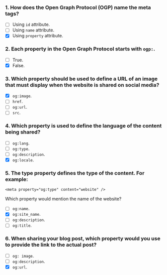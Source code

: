### 1. How does the Open Graph Protocol (OGP) name the meta tags?

- [ ] Using `id` attribute.
- [ ] Using `name` attribute.
- [x] Using `property` attribute.

### 2. Each property in the Open Graph Protocol starts with `ogp:`.

- [ ] True.
- [x] False.

### 3. Which property should be used to define a URL of an image that must display when the website is shared on social media?

- [x] `og:image`.
- [ ] `href`.
- [ ] `og:url`.
- [ ] `src`.

### 4. Which property is used to define the language of the content being shared?

- [ ] `og:lang`.
- [ ] `og:type`.
- [ ] `og:description`.
- [x] `og:locale`.

### 5. The type property defines the type of the content. For example:

`<meta property="og:type" content="website" />`

Which property would mention the name of the website?

- [ ] `og:name`.
- [x] `og:site_name`.
- [ ] `og:description`.
- [ ] `og:title`.

### 6. When sharing your blog post, which property would you use to provide the link to the actual post?

- [ ] `og: image`.
- [ ] `og:description`.
- [x] `og:url`.
